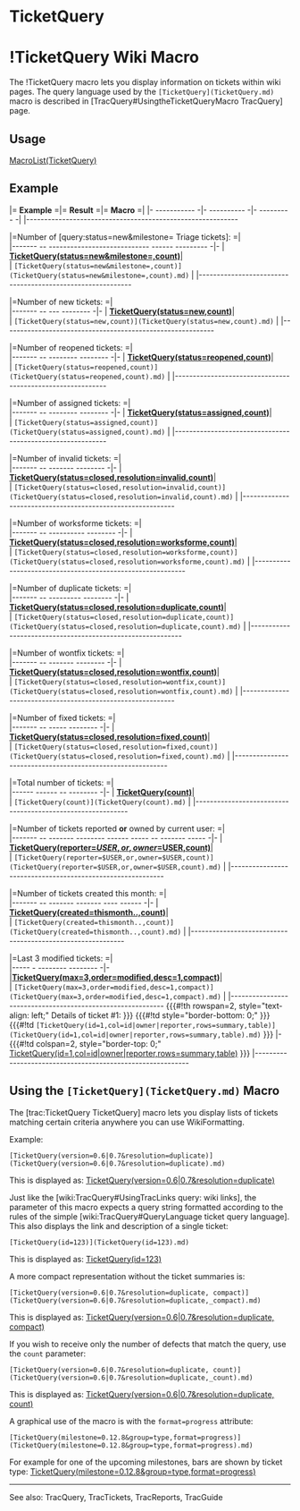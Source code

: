# TicketQuery
# !TicketQuery Wiki Macro

The !TicketQuery macro lets you display information on tickets within wiki pages.
The query language used by the `[TicketQuery](TicketQuery.md)` macro is described in [TracQuery#UsingtheTicketQueryMacro TracQuery] page.

## Usage

[MacroList(TicketQuery)](MacroList(TicketQuery).md)

## Example


|= **Example** =|= **Result** =|= **Macro** =|
|- ----------- -|- ---------- -|- --------- -|
|-----------------------------------------------------------

|=Number of [query:status=new&milestone= Triage tickets]: =|\
|------- -- ---------------------------- ------ --------- -|-
| **[TicketQuery(status=new&milestone=,count)](TicketQuery(status=new&milestone=,count).md)**|\
| `[TicketQuery(status=new&milestone=,count)](TicketQuery(status=new&milestone=,count).md)` |
|-----------------------------------------------------------

|=Number of new tickets: =|\
|------- -- --- -------- -|-
| **[TicketQuery(status=new,count)](TicketQuery(status=new,count).md)**|\
| `[TicketQuery(status=new,count)](TicketQuery(status=new,count).md)` |
|-----------------------------------------------------------

|=Number of reopened tickets: =|\
|------- -- -------- -------- -|-
| **[TicketQuery(status=reopened,count)](TicketQuery(status=reopened,count).md)**|\
| `[TicketQuery(status=reopened,count)](TicketQuery(status=reopened,count).md)` |
|-----------------------------------------------------------

|=Number of assigned tickets: =|\
|------- -- -------- -------- -|-
| **[TicketQuery(status=assigned,count)](TicketQuery(status=assigned,count).md)**|\
| `[TicketQuery(status=assigned,count)](TicketQuery(status=assigned,count).md)` |
|-----------------------------------------------------------

|=Number of invalid tickets: =|\
|------- -- ------- -------- -|-
| **[TicketQuery(status=closed,resolution=invalid,count)](TicketQuery(status=closed,resolution=invalid,count).md)**|\
| `[TicketQuery(status=closed,resolution=invalid,count)](TicketQuery(status=closed,resolution=invalid,count).md)` |
|-----------------------------------------------------------

|=Number of worksforme tickets: =|\
|------- -- ---------- -------- -|-
| **[TicketQuery(status=closed,resolution=worksforme,count)](TicketQuery(status=closed,resolution=worksforme,count).md)**|\
| `[TicketQuery(status=closed,resolution=worksforme,count)](TicketQuery(status=closed,resolution=worksforme,count).md)` |
|-----------------------------------------------------------

|=Number of duplicate tickets: =|\
|------- -- --------- -------- -|-
| **[TicketQuery(status=closed,resolution=duplicate,count)](TicketQuery(status=closed,resolution=duplicate,count).md)**|\
| `[TicketQuery(status=closed,resolution=duplicate,count)](TicketQuery(status=closed,resolution=duplicate,count).md)` |
|-----------------------------------------------------------

|=Number of wontfix tickets: =|\
|------- -- ------- -------- -|-
| **[TicketQuery(status=closed,resolution=wontfix,count)](TicketQuery(status=closed,resolution=wontfix,count).md)**|\
| `[TicketQuery(status=closed,resolution=wontfix,count)](TicketQuery(status=closed,resolution=wontfix,count).md)` |
|-----------------------------------------------------------

|=Number of fixed tickets: =|\
|------- -- ----- -------- -|-
| **[TicketQuery(status=closed,resolution=fixed,count)](TicketQuery(status=closed,resolution=fixed,count).md)**|\
| `[TicketQuery(status=closed,resolution=fixed,count)](TicketQuery(status=closed,resolution=fixed,count).md)` |
|-----------------------------------------------------------

|=Total number of tickets: =|\
|------ ------ -- -------- -|-
| **[TicketQuery(count)](TicketQuery(count).md)**|\
| `[TicketQuery(count)](TicketQuery(count).md)` |
|-----------------------------------------------------------

|=Number of tickets reported **or** owned by current user: =|\
|------- -- ------- -------- ------ ----- -- ------- ----- -|-
| **[TicketQuery(reporter=$USER,or,owner=$USER,count)](TicketQuery(reporter=$USER,or,owner=$USER,count).md)**|\
| `[TicketQuery(reporter=$USER,or,owner=$USER,count)](TicketQuery(reporter=$USER,or,owner=$USER,count).md)` |
|-----------------------------------------------------------

|=Number of tickets created this month: =|\
|------- -- ------- ------- ---- ------ -|-
| **[TicketQuery(created=thismonth..,count)](TicketQuery(created=thismonth..,count).md)**|\
| `[TicketQuery(created=thismonth..,count)](TicketQuery(created=thismonth..,count).md)` |
|-----------------------------------------------------------

|=Last 3 modified tickets: =|\
|----- - -------- -------- -|-
|**[TicketQuery(max=3,order=modified,desc=1,compact)](TicketQuery(max=3,order=modified,desc=1,compact).md)**|\
| `[TicketQuery(max=3,order=modified,desc=1,compact)](TicketQuery(max=3,order=modified,desc=1,compact).md)` |
|-----------------------------------------------------------
{{{#!th rowspan=2, style="text-align: left;"
Details of ticket #1:
}}}
{{{#!td style="border-bottom: 0;"
}}}
{{{#!td
`[TicketQuery(id=1,col=id|owner|reporter,rows=summary,table)](TicketQuery(id=1,col=id|owner|reporter,rows=summary,table).md)`
}}}
|-
{{{#!td colspan=2, style="border-top: 0;"
[TicketQuery(id=1,col=id|owner|reporter,rows=summary,table)](TicketQuery(id=1,col=id|owner|reporter,rows=summary,table).md)
}}}
|-----------------------------------------------------------

## Using the `[TicketQuery](TicketQuery.md)` Macro

The [trac:TicketQuery TicketQuery] macro lets you display lists of tickets matching certain criteria anywhere you can use WikiFormatting.

Example:
```
[TicketQuery(version=0.6|0.7&resolution=duplicate)](TicketQuery(version=0.6|0.7&resolution=duplicate).md)
```

This is displayed as:
  [TicketQuery(version=0.6|0.7&resolution=duplicate)](TicketQuery(version=0.6|0.7&resolution=duplicate).md)

Just like the [wiki:TracQuery#UsingTracLinks query: wiki links], the parameter of this macro expects a query string formatted according to the rules of the simple [wiki:TracQuery#QueryLanguage ticket query language]. This also displays the link and description of a single ticket:
```
[TicketQuery(id=123)](TicketQuery(id=123).md)
```

This is displayed as:
  [TicketQuery(id=123)](TicketQuery(id=123).md)

A more compact representation without the ticket summaries is:
```
[TicketQuery(version=0.6|0.7&resolution=duplicate, compact)](TicketQuery(version=0.6|0.7&resolution=duplicate,_compact).md)
```

This is displayed as:
  [TicketQuery(version=0.6|0.7&resolution=duplicate, compact)](TicketQuery(version=0.6|0.7&resolution=duplicate,_compact).md)

If you wish to receive only the number of defects that match the query, use the `count` parameter:
```
[TicketQuery(version=0.6|0.7&resolution=duplicate, count)](TicketQuery(version=0.6|0.7&resolution=duplicate,_count).md)
```

This is displayed as:
  [TicketQuery(version=0.6|0.7&resolution=duplicate, count)](TicketQuery(version=0.6|0.7&resolution=duplicate,_count).md)

A graphical use of the macro is with the `format=progress` attribute:
```
[TicketQuery(milestone=0.12.8&group=type,format=progress)](TicketQuery(milestone=0.12.8&group=type,format=progress).md)
```

For example for one of the upcoming milestones, bars are shown by ticket type:
[TicketQuery(milestone=0.12.8&group=type,format=progress)](TicketQuery(milestone=0.12.8&group=type,format=progress).md)

----
See also: TracQuery, TracTickets, TracReports, TracGuide
